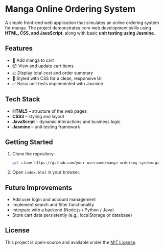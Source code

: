 # Manga Online Ordering System

A simple front-end web application that simulates an online ordering system for manga. The project demonstrates core web development skills using **HTML, CSS, and JavaScript**, along with basic **unit testing using Jasmine**.

## Features

- 🛒 Add manga to cart
- 📦 View and update cart items
- 💵 Display total cost and order summary
- 🎨 Styled with CSS for a clean, responsive UI
- ✅ Basic unit tests implemented with Jasmine

## Tech Stack

- **HTML5** – structure of the web pages
- **CSS3** – styling and layout
- **JavaScript** – dynamic interactions and business logic
- **Jasmine** – unit testing framework

## Getting Started

1. Clone the repository:
   ```bash
   git clone https://github.com/your-username/manga-ordering-system.git
   ```
2. Open `index.html` in your browser.

## Future Improvements

- Add user login and account management
- Implement search and filter functionality
- Integrate with a backend (Node.js / Python / Java)
- Store cart data persistently (e.g., localStorage or database)

## License

This project is open-source and available under the [MIT License](LICENSE).
